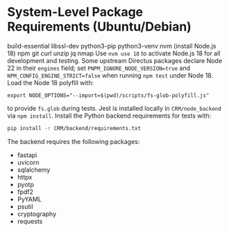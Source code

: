 # System-Level Package Requirements (Ubuntu/Debian)

build-essential
libssl-dev
python3-pip
python3-venv
nvm (install Node.js 18)
npm
git
curl
unzip
jq
nmap
Use `nvm use 18` to activate Node.js 18 for all development and testing.
Some upstream Directus packages declare Node 22 in their `engines` field; set
`PNPM_IGNORE_NODE_VERSION=true` and `NPM_CONFIG_ENGINE_STRICT=false` when running
`npm test` under Node 18.
Load the Node 18 polyfill with:
```
export NODE_OPTIONS="--import=$(pwd)/scripts/fs-glob-polyfill.js"
```
to provide `fs.glob` during tests.
Jest is installed locally in `CRM/node_backend` via `npm install`.
Install the Python backend requirements for tests with:

```bash
pip install -r CRM/backend/requirements.txt
```

The backend requires the following packages:

- fastapi
- uvicorn
- sqlalchemy
- httpx
- pyotp
- fpdf2
- PyYAML
- psutil
- cryptography
- requests
